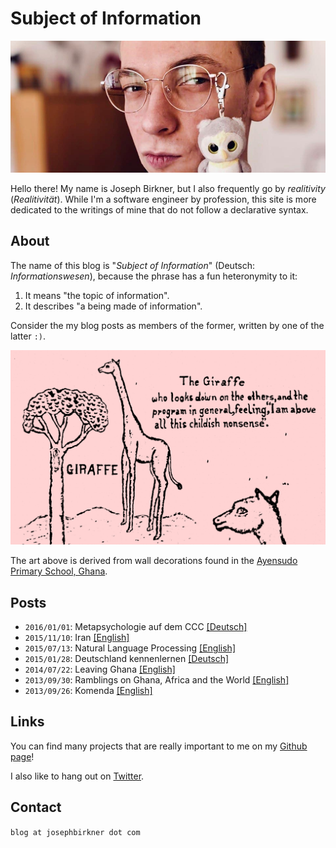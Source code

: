
# Subject of Information

![me](me.jpg)

Hello there! My name is Joseph Birkner, but I also frequently go by *realitivity* (*Realitivität*). While I'm a software engineer by profession, this site is more dedicated to the writings of mine that do not follow a declarative syntax.

## About

The name of this blog is "*Subject of Information*" (Deutsch: *Informationswesen*), because the phrase has a fun heteronymity to it:
 
1. It means "the topic of information".
2. It describes "a being made of information".

Consider the my blog posts as members of the former, written by one of the latter `:)`.

![Giraffe](blog/1_africa/giraffe.png)

The art above is derived from wall decorations found in the [Ayensudo Primary School, Ghana](https://ayensudoma.wordpress.com/).

## Posts

* `2016/01/01`: Metapsychologie auf dem CCC [[Deutsch]](blog/5_metapsychologie/de.md)
* `2015/11/10`: Iran [[English]](blog/4_iran/en.md)
* `2015/07/13`: Natural Language Processing [[English]](blog/3_nlp/en.md)
* `2015/01/28`: Deutschland kennenlernen [[Deutsch]](blog/4_deutschland/de.md)
* `2014/07/22`: Leaving Ghana [[English]](blog/2_leaving_ghana/en.md)
* `2013/09/30`: Ramblings on Ghana, Africa and the World [[English]](blog/1_africa/en.md)
* `2013/09/26`: Komenda [[English]](blog/0_komenda/en.md)

## Links

You can find many projects that are really important to me on my [Github page](https://github.com/josephbirkner)!

I also like to hang out on [Twitter](https://twitter.com/realitivite).

## Contact

`blog at josephbirkner dot com`
